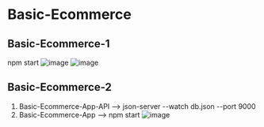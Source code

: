 # Basic-Ecommerce

## Basic-Ecommerce-1
npm start
![image](https://github.com/Mohammad-Abohasan/Basic-Ecommerce/assets/74917940/a0fc7dbf-4e5b-40d8-94c3-a4eb95933351)
![image](https://github.com/Mohammad-Abohasan/Basic-Ecommerce/assets/74917940/d3144c7a-39ef-4dfa-93ca-f37cf53e5596)


## Basic-Ecommerce-2
1) Basic-Ecommerce-App-API --> json-server --watch db.json --port 9000
2) Basic-Ecommerce-App     --> npm start
![image](https://github.com/Mohammad-Abohasan/Basic-Ecommerce/assets/74917940/d5a29a2f-2cbe-4ee8-9795-97714a2883c6)
